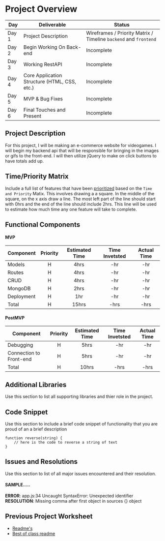 # Project Overview

|  Day | Deliverable | Status
|---|---| ---|
|Day 1| Project Description |  Wireframes / Priority Matrix / Timeline `backend` and `frontend`| Incomplete
|Day 2| Begin Working On Back-end | Incomplete
|Day 3| Working RestAPI | Incomplete
|Day 4| Core Application Structure (HTML, CSS, etc.) | Incomplete
|Day 5| MVP & Bug Fixes | Incomplete
|Day 6| Final Touches and Present | Incomplete

## Project Description

For this project, I will be making an e-commerce website for videogames. I will begin my backend api that will be responsible for bringing in the images or gifs to the front-end. I will then utilize jQuery to make on click buttons to have totals add up. 

## Time/Priority Matrix 

Include a full list of features that have been [prioritized](https://res.cloudinary.com/doaftkgbv/image/upload/v1583773146/ValueVSComplexity_u2inhx.png) based on the `Time and Priority` Matix.  This involves drawing a a square.  In the middle of the square, on the x axis draw a line.  The most left part of the line should start with 0hrs and the end of the line should include 2hrs.  This line will be used to estimate how much time any one feature will take to complete. 

## Functional Components

#### MVP
| Component | Priority | Estimated Time | Time Invetsted | Actual Time |
| --- | :---: |  :---: | :---: | :---: |
| Models | H | 4hrs | -hr | -hr|
| Routes | H | 4hrs | -hr | -hr|
| CRUD | H | 4hrs | -hr | -hr|
| MongoDB | H | 2hrs | -hr | -hr|
| Deployment | H | 1hr | -hr | -hr|
| Total | H | 15hrs| -hrs | -hrs |

#### PostMVP
| Component | Priority | Estimated Time | Time Invetsted | Actual Time |
| --- | :---: |  :---: | :---: | :---: |
| Debugging | H | 5hrs | -hr | -hr|
| Connection to Front-end | H | 5hrs | -hr | -hr|
| Total | H | 10hrs| -hrs | -hrs |

## Additional Libraries
 Use this section to list all supporting libraries and thier role in the project. 

## Code Snippet

Use this section to include a brief code snippet of functionality that you are proud of an a brief description  

```
function reverse(string) {
	// here is the code to reverse a string of text
}
```

## Issues and Resolutions
 Use this section to list of all major issues encountered and their resolution.

#### SAMPLE.....
**ERROR**: app.js:34 Uncaught SyntaxError: Unexpected identifier                                
**RESOLUTION**: Missing comma after first object in sources {} object

## Previous Project Worksheet
 - [Readme's](https://github.com/jkeohan/fewd-class-repo/tree/master/final-project-worksheet/project-worksheet-examples)
 - [Best of class readme](https://github.com/jkeohan/fewd-class-repo/blob/master/final-project-worksheet/project-worksheet-examples/portfolio-gracie.md)
